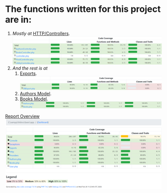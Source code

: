 # The functions written for this project are in:
1. _Mostly at_ [HTTP/Controllers](../report/Http/Controllers/index.html).![report/Exports/index.html](Controllers.png)
2. _And the rest is at_ 
    1. [Exports](../report/Exports/index.html).![report/Exports/index.html](DBExports.png)
    2. [Authors Model](../report/Authors.php.html).
    3. [Books Model](../report/Books.php.html).![report/index.html](Models.png)


[Report Overview](../report/index.html)
![report/index.html](Overview.png)